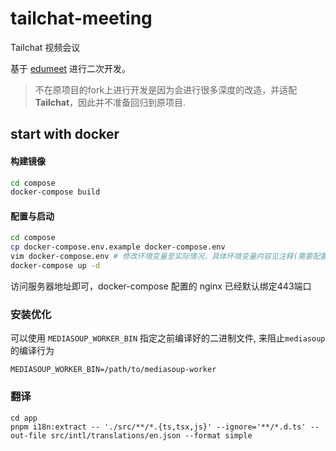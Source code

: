 # tailchat-meeting
Tailchat 视频会议

基于 [edumeet](https://github.com/edumeet/edumeet) 进行二次开发。

> 不在原项目的fork上进行开发是因为会进行很多深度的改造，并适配**Tailchat**，因此并不准备回归到原项目.

## start with docker

#### 构建镜像
```bash
cd compose
docker-compose build
```

#### 配置与启动
```bash
cd compose
cp docker-compose.env.example docker-compose.env
vim docker-compose.env # 修改环境变量至实际情况，具体环境变量内容见注释(需要配置域名以自动申请https证书。rtc服务依赖https协议)
docker-compose up -d
```

访问服务器地址即可，docker-compose 配置的 nginx 已经默认绑定443端口

### 安装优化

可以使用 `MEDIASOUP_WORKER_BIN` 指定之前编译好的二进制文件, 来阻止`mediasoup`的编译行为

```
MEDIASOUP_WORKER_BIN=/path/to/mediasoup-worker
```

### 翻译

```
cd app
pnpm i18n:extract -- './src/**/*.{ts,tsx,js}' --ignore='**/*.d.ts' --out-file src/intl/translations/en.json --format simple
```
